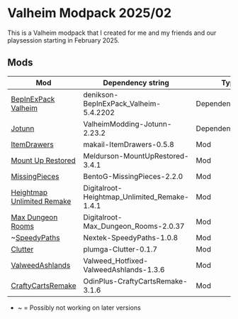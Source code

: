 # Valheim Modpack 2025/02

This is a Valheim modpack that I created for me and my friends and our playsession starting in February 2025.

## Mods

| Mod                                                                                                       | Dependency string                            | Type               |
| --------------------------------------------------------------------------------------------------------- | -------------------------------------------- | ------------------ |
| [BepInExPack Valheim](https://thunderstore.io/c/valheim/p/denikson/BepInExPack_Valheim/)                  | denikson-BepInExPack_Valheim-5.4.2202        | Dependency         |
| [Jotunn](https://thunderstore.io/c/valheim/p/ValheimModding/Jotunn/)                                      | ValheimModding-Jotunn-2.23.2                 | Dependency/Library |
| [ItemDrawers](https://thunderstore.io/c/valheim/p/makail/ItemDrawers/)                                    | makail-ItemDrawers-0.5.8                     | Mod                |
| [Mount Up Restored](https://thunderstore.io/c/valheim/p/Meldurson/MountUpRestored/)                       | Meldurson-MountUpRestored-3.4.1              | Mod                |
| [MissingPieces](https://thunderstore.io/c/valheim/p/BentoG/MissingPieces/)                                | BentoG-MissingPieces-2.2.0                   | Mod                |
| [Heightmap Unlimited Remake](https://thunderstore.io/c/valheim/p/Digitalroot/Heightmap_Unlimited_Remake/) | Digitalroot-Heightmap_Unlimited_Remake-1.4.1 | Mod                |
| [Max Dungeon Rooms](https://thunderstore.io/c/valheim/p/Digitalroot/Max_Dungeon_Rooms/)                   | Digitalroot-Max_Dungeon_Rooms-2.0.37         | Mod                |
| ~[SpeedyPaths](https://thunderstore.io/c/valheim/p/Nextek/SpeedyPaths/)                                   | Nextek-SpeedyPaths-1.0.8                     | Mod                |
| [Clutter](https://thunderstore.io/c/valheim/p/plumga/Clutter/)                                            | plumga-Clutter-0.1.7                         | Mod                |
| [ValweedAshlands](https://thunderstore.io/c/valheim/p/Valweed_Hotfixed/ValweedAshlands/)                  | Valweed_Hotfixed-ValweedAshlands-1.3.6       | Mod                |
| [CraftyCartsRemake](https://thunderstore.io/c/valheim/p/OdinPlus/CraftyCartsRemake/)                      | OdinPlus-CraftyCartsRemake-3.1.6             | Mod                |

- ~ = Possibly not working on later versions
